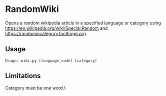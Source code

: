 # RandomWiki
Opens a random wikipedia article in a specified language or category using https://en.wikipedia.org/wiki/Special:Random and https://randomincategory.toolforge.org. 

## Usage

    Usage: wiki.py [language_code] [category]

## Limitations

Category must be one word.\

